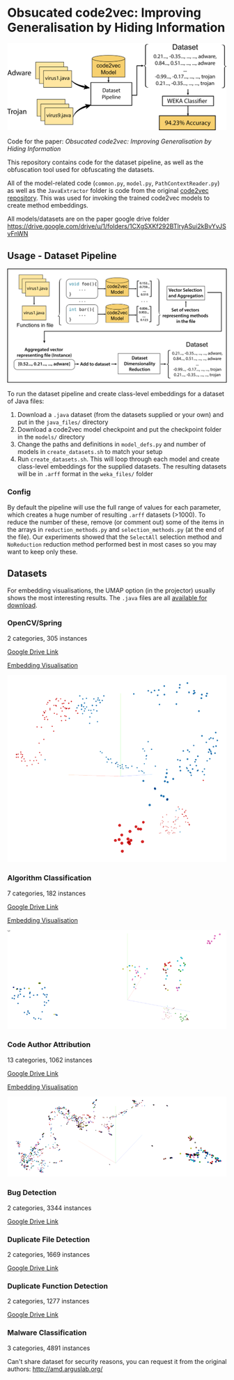 # Obsucated code2vec: Improving Generalisation by Hiding Information

![Overall project view](img/overall.png)

Code for the paper: *Obsucated code2vec: Improving Generalisation by Hiding Information*

This repository contains code for the dataset pipeline, as well as the obfuscation tool used for obfuscating the datasets.

All of the model-related code (`common.py`, `model.py`, `PathContextReader.py`) as well as the `JavaExtractor` folder is code from the original [code2vec repository](https://github.com/tech-srl/code2vec). This was used for invoking the trained code2vec models to create method embeddings.

All models/datasets are on the paper google drive folder
https://drive.google.com/drive/u/1/folders/1CXgSXKf292BTlryASui2kBvYvJSvFnWN

## Usage - Dataset Pipeline

![Dataset Pipeline View](img/pipeline.png)

To run the dataset pipeline and create class-level embeddings for a dataset of Java files:
1. Download a `.java` dataset (from the datasets supplied or your own) and put in the `java_files/` directory
2. Download a code2vec model checkpoint and put the checkpoint folder in the `models/` directory
3. Change the paths and definitions in `model_defs.py` and number of models in `create_datasets.sh` to match your setup
4. Run `create_datasets.sh`. This will loop through each model and create class-level embeddings for the supplied datasets. The resulting datasets will be in `.arff` format in the `weka_files/` folder

### Config
By default the pipeline will use the full range of values for each parameter, which creates a huge number of resulting `.arff` datasets (>1000). To reduce the number of these, remove (or comment out) some of the items in the arrays in `reduction_methods.py` and `selection_methods.py` (at the end of the file). Our experiments showed that the `SelectAll` selection method and `NoReduction` reduction method performed best in most cases so you may want to keep only these.

## Datasets

For embedding visualisations, the UMAP option (in the projector) usually shows the most interesting results.
The `.java` files are all [available for download](https://drive.google.com/drive/u/1/folders/1HALdnw8GO62HmYoGWxa4aX3XToEXAoGk). 
### OpenCV/Spring

2 categories, 305 instances

[Google Drive Link](https://drive.google.com/open?id=1WenQenDHMNOfQl_h0OaC25MHMNQF4xmS)

[Embedding Visualisation](http://projector.tensorflow.org/?config=https://gist.githubusercontent.com/basedrhys/fbb71520686db5e748e8681de112407c/raw/3900fd07bdc4441cf66f69c4e710611dd7fcecd9/opencv_config.json)

![OpenCV/Spring Visualisation](img/vis_opencv.png)

### Algorithm Classification

7 categories, 182 instances

[Google Drive Link](https://drive.google.com/open?id=16NPxqFEwkPFezSiZ1Ln6a_NoQWqaV6hy)

[Embedding Visualisation](http://projector.tensorflow.org/?config=https://gist.githubusercontent.com/basedrhys/5660cf47252411bdf83e4ff4f877f02a/raw/8e53136f79251fdce82524d9fc6539c039f9be63/algorithm_config.json)

![Algorithm Classification Visualisation](img/vis_algorithm.png)

### Code Author Attribution

13 categories, 1062 instances

[Google Drive Link](https://drive.google.com/open?id=1IC0Nxeew73p9yvfhKcKH-6mxW8nHGyfn)

[Embedding Visualisation](http://projector.tensorflow.org/?config=https://gist.githubusercontent.com/basedrhys/36fcd8653f2d759a8f1b03e56502a58e/raw/7d2ddef1c219d4fad7a49cc2c978d1ff4e25e5f1/author_config.json)

![Algorithm Classification Visualisation](img/vis_authors.png)

### Bug Detection

2 categories, 3344 instances

[Google Drive Link](https://drive.google.com/open?id=1KXGIDg9fJf334D967Md22bUai_41IZl1)

### Duplicate File Detection

2 categories, 1669 instances

[Google Drive Link](https://drive.google.com/open?id=1xkHyN-Jet8y8cNEQvX3Uf0s5ZdUWmcV5)

### Duplicate Function Detection

2 categories, 1277 instances

[Google Drive Link](https://drive.google.com/open?id=1_0Ai-DzotMtehcYkIRmNLq66-ZfAckuS)

### Malware Classification 

3 categories, 4891 instances

Can't share dataset for security reasons, you can request it from the original authors: http://amd.arguslab.org/